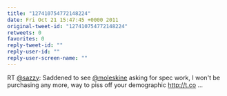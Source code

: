 ```yaml
---
title: "127410754772148224"
date: Fri Oct 21 15:47:45 +0000 2011
original-tweet-id: "127410754772148224"
retweets: 0
favorites: 0
reply-tweet-id: ""
reply-user-id: ""
reply-user-screen-name: ""
---
```

RT <a href="https://twitter.com/sazzy">@sazzy</a>: Saddened to see <a href="https://twitter.com/moleskine">@moleskine</a> asking for spec work, I won't be purchasing any more, way to piss off your demographic http://t.co ...
